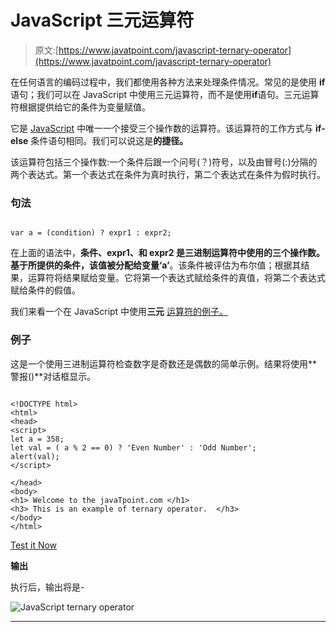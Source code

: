 # JavaScript 三元运算符

> 原文:[https://www.javatpoint.com/javascript-ternary-operator](https://www.javatpoint.com/javascript-ternary-operator)

在任何语言的编码过程中，我们都使用各种方法来处理条件情况。常见的是使用 **if** 语句；我们可以在 JavaScript 中使用三元运算符，而不是使用**if**语句。三元运算符根据提供给它的条件为变量赋值。

它是 [JavaScript](https://www.javatpoint.com/javascript-tutorial) 中唯一一个接受三个操作数的运算符。该运算符的工作方式与 **if-else** 条件语句相同。我们可以说这是**的捷径。**

该运算符包括三个操作数:一个条件后跟一个问号(？)符号，以及由冒号(:)分隔的两个表达式。第一个表达式在条件为真时执行，第二个表达式在条件为假时执行。

### 句法

```

var a = (condition) ? expr1 : expr2;

```

在上面的语法中，**条件、expr1、**和 **expr2** 是三进制运算符中使用的三个操作数。基于所提供的条件，该值被分配给变量**‘a’**。该条件被评估为布尔值；根据其结果，运算符将结果赋给变量。它将第一个表达式赋给条件的真值，将第二个表达式赋给条件的假值。

我们来看一个在 JavaScript 中使用**三元** [运算符的例子。](https://www.javatpoint.com/javascript-operators)

### 例子

这是一个使用三进制运算符检查数字是奇数还是偶数的简单示例。结果将使用**警报()**对话框显示。

```

<!DOCTYPE html>
<html>
<head>
<script>
let a = 358;
let val = ( a % 2 == 0) ? 'Even Number' : 'Odd Number';
alert(val);
</script>

</head>
<body>
<h1> Welcome to the javaTpoint.com </h1>
<h3> This is an example of ternary operator.  </h3>
</body>
</html>

```

[Test it Now](https://www.javatpoint.com/oprweb/test.jsp?filename=javascript-ternary-operator1)

**输出**

执行后，输出将是-

![JavaScript ternary operator](../Images/ca4d9ac3cc8ec6cc43a0a336a5551d6e.png)

* * *